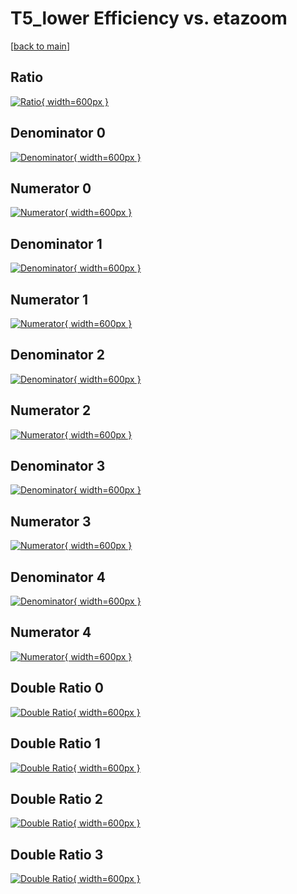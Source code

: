 # T5_lower Efficiency vs. etazoom

[[back to main](./)]



## Ratio

[![Ratio](../mtv/var/T5_lower_loweta_321_1_eff_etazoom.png){ width=600px }](../mtv/var/T5_lower_loweta_321_1_eff_etazoom.pdf)

## Denominator 0

[![Denominator](../mtv/den/T5_lower_loweta_321_1_eff_etazoom_den0.png){ width=600px }](../mtv/den/T5_lower_loweta_321_1_eff_etazoom_den0.pdf)

## Numerator 0

[![Numerator](../mtv/num/T5_lower_loweta_321_1_eff_etazoom_num0.png){ width=600px }](../mtv/num/T5_lower_loweta_321_1_eff_etazoom_num0.pdf)

## Denominator 1

[![Denominator](../mtv/den/T5_lower_loweta_321_1_eff_etazoom_den1.png){ width=600px }](../mtv/den/T5_lower_loweta_321_1_eff_etazoom_den1.pdf)

## Numerator 1

[![Numerator](../mtv/num/T5_lower_loweta_321_1_eff_etazoom_num1.png){ width=600px }](../mtv/num/T5_lower_loweta_321_1_eff_etazoom_num1.pdf)

## Denominator 2

[![Denominator](../mtv/den/T5_lower_loweta_321_1_eff_etazoom_den2.png){ width=600px }](../mtv/den/T5_lower_loweta_321_1_eff_etazoom_den2.pdf)

## Numerator 2

[![Numerator](../mtv/num/T5_lower_loweta_321_1_eff_etazoom_num2.png){ width=600px }](../mtv/num/T5_lower_loweta_321_1_eff_etazoom_num2.pdf)

## Denominator 3

[![Denominator](../mtv/den/T5_lower_loweta_321_1_eff_etazoom_den3.png){ width=600px }](../mtv/den/T5_lower_loweta_321_1_eff_etazoom_den3.pdf)

## Numerator 3

[![Numerator](../mtv/num/T5_lower_loweta_321_1_eff_etazoom_num3.png){ width=600px }](../mtv/num/T5_lower_loweta_321_1_eff_etazoom_num3.pdf)

## Denominator 4

[![Denominator](../mtv/den/T5_lower_loweta_321_1_eff_etazoom_den4.png){ width=600px }](../mtv/den/T5_lower_loweta_321_1_eff_etazoom_den4.pdf)

## Numerator 4

[![Numerator](../mtv/num/T5_lower_loweta_321_1_eff_etazoom_num4.png){ width=600px }](../mtv/num/T5_lower_loweta_321_1_eff_etazoom_num4.pdf)

## Double Ratio 0

[![Double Ratio](../mtv/ratio/T5_lower_loweta_321_1_eff_etazoom_ratio0.png){ width=600px }](../mtv/ratio/T5_lower_loweta_321_1_eff_etazoom_ratio0.pdf)

## Double Ratio 1

[![Double Ratio](../mtv/ratio/T5_lower_loweta_321_1_eff_etazoom_ratio1.png){ width=600px }](../mtv/ratio/T5_lower_loweta_321_1_eff_etazoom_ratio1.pdf)

## Double Ratio 2

[![Double Ratio](../mtv/ratio/T5_lower_loweta_321_1_eff_etazoom_ratio2.png){ width=600px }](../mtv/ratio/T5_lower_loweta_321_1_eff_etazoom_ratio2.pdf)

## Double Ratio 3

[![Double Ratio](../mtv/ratio/T5_lower_loweta_321_1_eff_etazoom_ratio3.png){ width=600px }](../mtv/ratio/T5_lower_loweta_321_1_eff_etazoom_ratio3.pdf)

